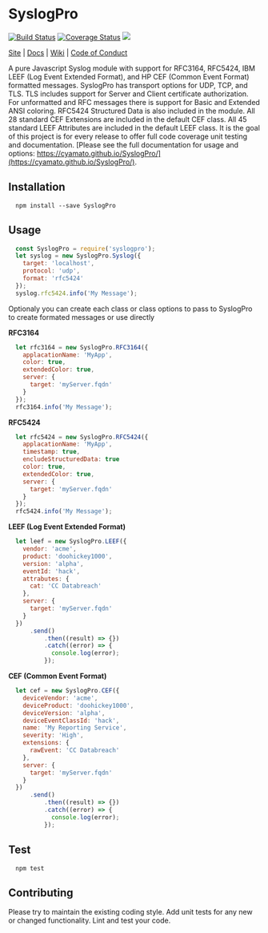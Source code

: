 SyslogPro
=========
[![Build Status](https://travis-ci.org/cyamato/SyslogPro.svg?branch=master)](https://travis-ci.org/cyamato/SyslogPro) 
[![Coverage Status](https://coveralls.io/repos/github/cyamato/SyslogPro/badge.svg?branch=master)](https://coveralls.io/github/cyamato/SyslogPro?branch=master)
![](https://img.shields.io/dub/l/vibe-d.svg?style=flat)

[Site](https://github.com/cyamato/SyslogPro) |
[Docs](https://cyamato.github.io/SyslogPro/) |
[Wiki](https://github.com/cyamato/SyslogPro/wiki "Changelog, Roadmap, etc.") |
[Code of Conduct](https://js.foundation/community/code-of-conduct)

A pure Javascript Syslog module with support for RFC3164, RFC5424, IBM LEEF 
(Log Event Extended Format), and HP CEF (Common Event Format) formatted 
messages. SyslogPro has transport options for UDP, TCP, and TLS. TLS includes 
support for Server and Client certificate authorization. For unformatted and 
RFC messages there is support for Basic and Extended ANSI coloring. RFC5424 
Structured Data is also included in the module. All 28 standard CEF Extensions 
are included in the default CEF class. All 45 standard LEEF Attributes are 
included in the default LEEF class. It is the goal of this project is for 
every release to offer full code coverage unit testing and documentation. 
[Please see the full documentation for usage and options: 
https://cyamato.github.io/SyslogPro/](https://cyamato.github.io/SyslogPro/).

## Installation
```shell
  npm install --save SyslogPro
```

## Usage
```js
  const SyslogPro = require('syslogpro');
  let syslog = new SyslogPro.Syslog({
    target: 'localhost',
    protocol: 'udp',
    format: 'rfc5424'
  });
  syslog.rfc5424.info('My Message');
```
  Optionaly you can create each class or class options to pass to SyslogPro
  to create formated messages or use directly
  
**RFC3164**
```js
  let rfc3164 = new SyslogPro.RFC3164({
    applacationName: 'MyApp',
    color: true,
    extendedColor: true,
    server: {
      target: 'myServer.fqdn'
    }
  });
  rfc3164.info('My Message');
```

**RFC5424**
```js
  let rfc5424 = new SyslogPro.RFC5424({
    applacationName: 'MyApp',
    timestamp: true,
    encludeStructuredData: true
    color: true,
    extendedColor: true,
    server: {
      target: 'myServer.fqdn'
    }
  });
  rfc5424.info('My Message');
```

**LEEF (Log Event Extended Format)**
```js
  let leef = new SyslogPro.LEEF({
    vendor: 'acme',
    product: 'doohickey1000',
    version: 'alpha',
    eventId: 'hack',
    attrabutes: {
      cat: 'CC Databreach'
    },
    server: {
      target: 'myServer.fqdn'
    }
  })
      .send()
          .then((result) => {})
          .catch((error) => {
            console.log(error);
          });
```

**CEF (Common Event Format)**
```js
  let cef = new SyslogPro.CEF({
    deviceVendor: 'acme',
    deviceProduct: 'doohickey1000',
    deviceVersion: 'alpha',
    deviceEventClassId: 'hack',
    name: 'My Reporting Service',
    severity: 'High',
    extensions: {
      rawEvent: 'CC Databreach'
    },
    server: {
      target: 'myServer.fqdn'
    }
  })
      .send()
          .then((result) => {})
          .catch((error) => {
            console.log(error);
          });
```
  
## Test
```shell
  npm test
```

## Contributing

Please try to maintain the existing coding style. Add unit tests for any new or changed functionality. Lint and test your code.